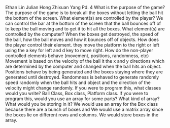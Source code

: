 Ethan Lin
Julian Hong
Zhixuan Yang
Pd. 4
    What is the purpose of the game?
    The purpose of the game is to break all the boxes without letting the ball hit the bottom of the screen. 
    What element(s) are controlled by the player?
    We can control the bar at the bottom of the screen that the ball bounces off of to keep the ball moving and to get it to hit all the boxes.
    What element(s) are controlled by the computer?
    When the boxes get destroyed, the speed of the ball, how the ball moves and how it bounces off of objects.
    How does the player control their element.
    they move the platform to the right or left using the a key for left and d key to move right.
    How do the non-player controlled elements behave (movement, positions, randomness, etc)
    Movement is based on the velocity of the ball it the x and y directions which are determined by the computer and changed when the ball hits an object. Positions behave by being generated and the boxes staying where they are generated until destroyed. Randomness is behaved to generate randomly speed randomly when the ball hits and object and the direction of the velocity might change randomly.
    If you were to program this, what classes would you write?
    Ball Class, Box class, Platform class.
    If you were to program this, would you use an array for some parts? What kind of array? What would you be storing in it?
    We would use an array for the Box class because there are a bunch of boxes and We would use a matrix array since the boxes lie on different rows and columns. We would store boxes in the array.
